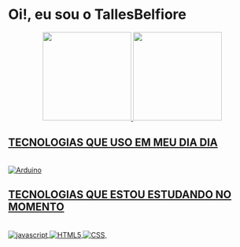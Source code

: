 <h1> Oi!, eu sou o TallesBelfiore </h1>

<div align="center">
  <a href="https://github.com/TallesBelfiore">
  <img height="180em" src="https://github-readme-stats.vercel.app/api?username=TallesBelfiore&show_icons=true&theme=highcontrast&include_all_commits=true&count_private=true"/>
  <img height="180em" src="https://github-readme-stats.vercel.app/api/top-langs/?username=TallesBelfiore&layout=compact&langs_count=7&theme=highcontrast"/>
</div>

<h2>TECNOLOGIAS QUE USO EM MEU DIA DIA </h2> 
<div style="display: inline_block"><br>
  <img align="center" alt="Arduino"  src="https://img.shields.io/badge/Arduino_IDE-00979D?style=for-the-badge&logo=arduino&logoColor=white">
 </div>
 <h2>TECNOLOGIAS QUE ESTOU ESTUDANDO NO MOMENTO</h2> 
<div style="display: inline_block"><br>
  <img align="center" alt="javascript"  src="https://img.shields.io/badge/JavaScript-F7DF1E?style=for-the-badge&logo=javascript&logoColor=black">
   <img align="center" alt="HTML5"  src="https://img.shields.io/badge/HTML5-E34F26?style=for-the-badge&logo=html5&logoColor=white">
   <img align="center" alt="CSS"  src="https://img.shields.io/badge/CSS-239120?&style=for-the-badge&logo=css3&logoColor=white">
   <img align="center" alt=""  src="">
  
 </div>

